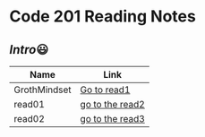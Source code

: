 # Code 201 Reading Notes

## *Intro*:smiley:


|Name|Link
|-----|-----
|GrothMindset|[Go to read1](https://hamzamt99.github.io/reading-notes2/Read1)
| read01| [go to the read2](https://hamzamt99.github.io/reading-notes2/Read2)
|read02|[go to the read3](https://hamzamt99.github.io/reading-notes2/Read3)

